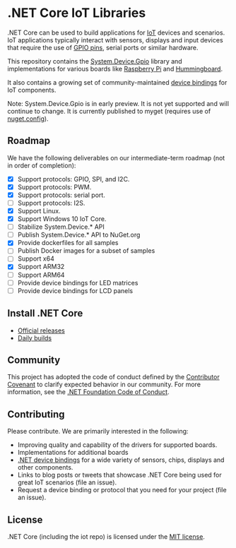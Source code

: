 # .NET Core IoT Libraries

.NET Core can be used to build applications for [IoT](https://en.wikipedia.org/wiki/Internet_of_things) devices and scenarios. IoT applications typically interact with sensors, displays and input devices that require the use of [GPIO pins](https://en.wikipedia.org/wiki/General-purpose_input/output), serial ports or similar hardware.

This repository contains the [System.Device.Gpio](https://dotnet.myget.org/feed/dotnet-core/package/nuget/System.Device.Gpio) library and implementations for various boards like [Raspberry Pi](https://www.raspberrypi.org/) and [Hummingboard](https://www.solid-run.com/nxp-family/hummingboard/).

It also contains a growing set of community-maintained [device bindings](src/devices/README.md) for IoT components.

Note: System.Device.Gpio is in early preview. It is not yet supported and will continue to change. It is currently published to myget (requires use of [nuget.config](samples/led-blink/nuget.config)).

## Roadmap

We have the following deliverables on our intermediate-term roadmap (not in order of completion):

* [x] Support protocols: GPIO, SPI, and I2C.
* [x] Support protocols: PWM.
* [x] Support protocols: serial port.
* [ ] Support protocols: I2S.
* [x] Support Linux.
* [x] Support Windows 10 IoT Core.
* [ ] Stabilize System.Device.* API
* [ ] Publish System.Device.* API to NuGet.org
* [x] Provide dockerfiles for all samples
* [ ] Publish Docker images for a subset of samples
* [ ] Support x64
* [x] Support ARM32
* [ ] Support ARM64
* [ ] Provide device bindings for LED matrices
* [ ] Provide device bindings for LCD panels

## Install .NET Core

* [Official releases](https://www.microsoft.com/net/download)
* [Daily builds](https://github.com/dotnet/core/blob/master/daily-builds.md)

## Community 

This project has adopted the code of conduct defined by the [Contributor Covenant](https://contributor-covenant.org/)
to clarify expected behavior in our community. For more information, see the [.NET Foundation Code of Conduct](https://www.dotnetfoundation.org/code-of-conduct).

## Contributing

Please contribute. We are primarily interested in the following:

* Improving quality and capability of the drivers for supported boards.
* Implementations for additional boards
* [.NET device bindings](src/devices) for a wide variety of sensors, chips, displays and other components.
* Links to blog posts or tweets that showcase .NET Core being used for great IoT scenarios (file an issue).
* Request a device binding or protocol that you need for your project (file an issue).

## License

.NET Core (including the iot repo) is licensed under the [MIT license](LICENSE).

